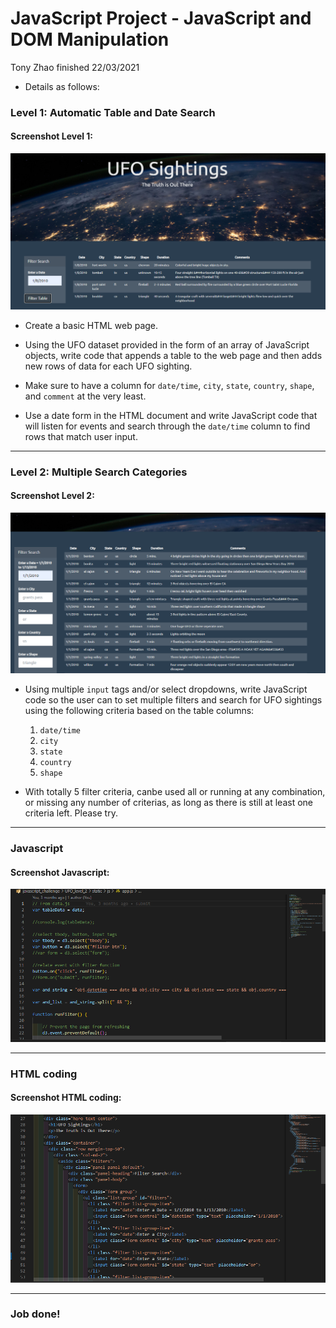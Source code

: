 # JavaScript Project - JavaScript and DOM Manipulation

Tony Zhao finished 22/03/2021 

* Details as follows:

### Level 1: Automatic Table and Date Search

#### Screenshot Level 1:
![Screenshot](images/level1.PNG)

* Create a basic HTML web page.

* Using the UFO dataset provided in the form of an array of JavaScript objects, write code that appends a table to the web page and then adds new rows of data for each UFO sighting.

* Make sure to have a column for `date/time`, `city`, `state`, `country`, `shape`, and `comment` at the very least.

* Use a date form in the HTML document and write JavaScript code that will listen for events and search through the `date/time` column to find rows that match user input.

_ _ _

### Level 2: Multiple Search Categories

#### Screenshot Level 2:
![Screenshot](images/level2.PNG)

* Using multiple `input` tags and/or select dropdowns, write JavaScript code so the user can to set multiple filters and search for UFO sightings using the following criteria based on the table columns:

  1. `date/time`
  2. `city`
  3. `state`
  4. `country`
  5. `shape`
  

* With totally 5 filter criteria, canbe used all or running at any combination, or missing any number of criterias, as long as there is still at least one criteria left. Please try.
   
- - -

### Javascript

#### Screenshot Javascript:
![Javascript](images/coding.PNG)

_ _ _

### HTML coding

#### Screenshot HTML coding:
![HTML coding](images/htmlcoding.PNG)

_ _ _


### Job done!
